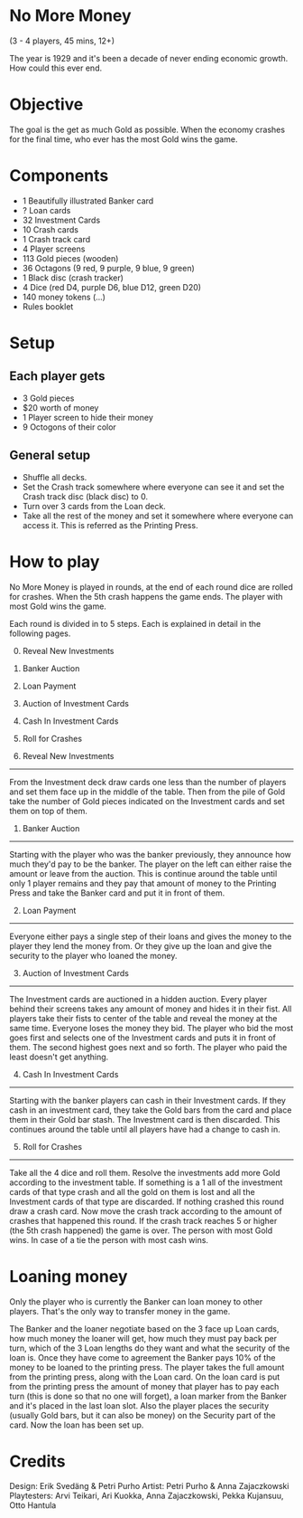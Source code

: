 No More Money
=============

(3 - 4 players, 45 mins, 12+)

The year is 1929 and it's been a decade of never ending economic growth. How could this ever end.


Objective
=========

The goal is the get as much Gold as possible. When the economy crashes for the final time, who ever has the most Gold wins the game.


Components
==========

* 1 Beautifully illustrated Banker card
* ? Loan cards
* 32 Investment Cards
* 10 Crash cards
* 1 Crash track card
* 4 Player screens
* 113 Gold pieces (wooden)
* 36 Octagons (9 red, 9 purple, 9 blue, 9 green)
* 1 Black disc (crash tracker)
* 4 Dice (red D4, purple D6, blue D12, green D20) 
* 140 money tokens (...)
* Rules booklet 


Setup
=====

Each player gets
----------------

* 3 Gold pieces
* $20 worth of money
* 1 Player screen to hide their money
* 9 Octogons of their color

General setup
-------------

* Shuffle all decks. 
* Set the Crash track somewhere where everyone can see it and set the Crash track disc (black disc) to 0.
* Turn over 3 cards from the Loan deck. 
* Take all the rest of the money and set it somewhere where everyone can access it. This is referred as the Printing Press.

How to play
===========

No More Money is played in rounds, at the end of each round dice are rolled for crashes. When the 5th crash happens the game ends. The player with most Gold wins the game.

Each round is divided in to 5 steps. Each is explained in detail in the following pages.

0. Reveal New Investments
1. Banker Auction
2. Loan Payment
3. Auction of Investment Cards
4. Cash In Investment Cards
5. Roll for Crashes

0. Reveal New Investments
-------------------------

From the Investment deck draw cards one less than the number of players and set them face up in the middle of the table. Then from the pile of Gold take the number of Gold pieces indicated on the Investment cards and set them on top of them.


1. Banker Auction
-----------------

Starting with the player who was the banker previously, they announce how much they'd pay to be the banker. The player on the left can either raise the amount or leave from the auction. This is continue around the table until only 1 player remains and they pay that amount of money to the Printing Press and take the Banker card and put it in front of them.

2. Loan Payment
---------------

Everyone either pays a single step of their loans and gives the money to the player they lend the money from. Or they give up the loan and give the security to the player who loaned the money.

3. Auction of Investment Cards
------------------------------

The Investment cards are auctioned in a hidden auction. Every player behind their screens takes any amount of money and hides it in their fist. All players take their fists to center of the table and reveal the money at the same time. Everyone loses the money they bid. The player who bid the most goes first and selects one of the Investment cards and puts it in front of them. The second highest goes next and so forth. The player who paid the least doesn't get anything.

4. Cash In Investment Cards
---------------------------

Starting with the banker players can cash in their Investment cards. If they cash in an investment card, they take the Gold bars from the card and place them in their Gold bar stash. The Investment card is then discarded. This continues around the table until all players have had a change to cash in.

5. Roll for Crashes
-------------------

Take all the 4 dice and roll them. Resolve the investments add more Gold according to the investment table. If something is a 1 all of the investment cards of that type crash and all the gold on them is lost and all the Investment cards of that type are discarded. 
If nothing crashed this round draw a crash card. Now move the crash track according to the amount of crashes that happened this round.
If the crash track reaches 5 or higher (the 5th crash happened) the game is over. The person with most Gold wins. In case of a tie the person with most cash wins.

Loaning money
=============

Only the player who is currently the Banker can loan money to other players. That's the only way to transfer money in the game.

The Banker and the loaner negotiate based on the 3 face up Loan cards, how much money the loaner will get, how much they must pay back per turn, which of the 3 Loan lengths do they want and what the security of the loan is. Once they have come to agreement the Banker pays 10% of the money to be loaned to the printing press. The player takes the full amount from the printing press, along with the Loan card. On the loan card is put from the printing press the amount of money that player has to pay each turn (this is done so that no one will forget), a loan marker from the Banker and it's placed in the last loan slot. Also the player places the security (usually Gold bars, but it can also be money) on the Security part of the card. Now the loan has been set up.


Credits 
=======

Design: Erik Svedäng & Petri Purho
Artist: Petri Purho & Anna Zajaczkowski
Playtesters: Arvi Teikari, Ari Kuokka, Anna Zajaczkowski, Pekka Kujansuu, Otto Hantula

